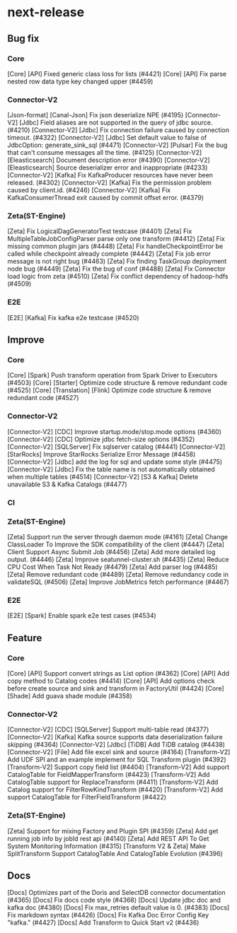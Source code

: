 # next-release

## Bug fix

### Core

[Core] [API] Fixed generic class loss for lists (#4421)
[Core] [API] Fix parse nested row data type key changed upper (#4459)

### Connector-V2

[Json-format] [Canal-Json] Fix json deserialize NPE (#4195)
[Connector-V2] [Jdbc] Field aliases are not supported in the query of jdbc source. (#4210)
[Connector-V2] [Jdbc] Fix connection failure caused by connection timeout. (#4322)
[Connector-V2] [Jdbc] Set default value to false of JdbcOption: generate_sink_sql (#4471)
[Connector-V2] [Pulsar] Fix the bug that can't consume messages all the time. (#4125)
[Connector-V2] [Eleasticsearch] Document description error (#4390)
[Connector-V2] [Eleasticsearch] Source deserializer error and inappropriate (#4233)
[Connector-V2] [Kafka] Fix KafkaProducer resources have never been released. (#4302)
[Connector-V2] [Kafka] Fix the permission problem caused by client.id. (#4246)
[Connector-V2] [Kafka] Fix KafkaConsumerThread exit caused by commit offset error. (#4379)

### Zeta(ST-Engine)

[Zeta] Fix LogicalDagGeneratorTest testcase (#4401)
[Zeta] Fix MultipleTableJobConfigParser parse only one transform (#4412)
[Zeta] Fix missing common plugin jars (#4448)
[Zeta] Fix handleCheckpointError be called while checkpoint already complete (#4442)
[Zeta] Fix job error message is not right bug (#4463)
[Zeta] Fix finding TaskGroup deployment node bug (#4449)
[Zeta] Fix the bug of conf (#4488)
[Zeta] Fix Connector load logic from zeta (#4510)
[Zeta] Fix conflict dependency of hadoop-hdfs (#4509)


### E2E

[E2E] [Kafka] Fix kafka e2e testcase (#4520)

## Improve

### Core

[Core] [Spark] Push transform operation from Spark Driver to Executors (#4503)
[Core] [Starter] Optimize code structure & remove redundant code (#4525)
[Core] [Translation] [Flink] Optimize code structure & remove redundant code (#4527)

### Connector-V2

[Connector-V2] [CDC] Improve startup.mode/stop.mode options (#4360)
[Connector-V2] [CDC] Optimize jdbc fetch-size options (#4352)
[Connector-V2] [SQLServer] Fix sqlserver catalog (#4441)
[Connector-V2] [StarRocks] Improve StarRocks Serialize Error Message (#4458)
[Connector-V2] [Jdbc] add the log for sql and update some style (#4475)
[Connector-V2] [Jdbc] Fix the table name is not automatically obtained when multiple tables (#4514)
[Connector-V2] [S3 & Kafka] Delete unavailable S3 & Kafka Catalogs (#4477)

### CI

### Zeta(ST-Engine)

[Zeta] Support run the server through daemon mode (#4161)
[Zeta] Change ClassLoader To Improve the SDK compatibility of the client (#4447)
[Zeta] Client Support Async Submit Job (#4456)
[Zeta] Add more detailed log output. (#4446)
[Zeta] Improve seatunnel-cluster.sh (#4435)
[Zeta] Reduce CPU Cost When Task Not Ready (#4479)
[Zeta] Add parser log (#4485)
[Zeta] Remove redundant code (#4489)
[Zeta] Remove redundancy code in validateSQL (#4506)
[Zeta] Improve JobMetrics fetch performance (#4467)

### E2E

[E2E] [Spark] Enable spark e2e test cases (#4534)

## Feature

### Core

[Core] [API] Support convert strings as List<T> option (#4362)
[Core] [API] Add copy method to Catalog codes (#4414)
[Core] [API] Add options check before create source and sink and transform in FactoryUtil (#4424)
[Core] [Shade] Add guava shade module (#4358)

### Connector-V2

[Connector-V2] [CDC] [SQLServer] Support multi-table read (#4377)
[Connector-V2] [Kafka] Kafka source supports data deserialization failure skipping (#4364)
[Connector-V2] [Jdbc] [TiDB] Add TiDB catalog (#4438)
[Connector-V2] [File] Add file excel sink and source (#4164)
[Transform-V2] Add UDF SPI and an example implement for SQL Transform plugin (#4392)
[Transform-V2] Support copy field list (#4404)
[Transform-V2] Add support CatalogTable for FieldMapperTransform (#4423)
[Transform-V2] Add CatalogTable support for ReplaceTransform (#4411)
[Transform-V2] Add Catalog support for FilterRowKindTransform (#4420)
[Transform-V2] Add support CatalogTable for FilterFieldTransform (#4422)

### Zeta(ST-Engine)

[Zeta] Support for mixing Factory and Plugin SPI (#4359)
[Zeta] Add get running job info by jobId rest api (#4140)
[Zeta] Add REST API To Get System Monitoring Information (#4315)
[Transform V2 & Zeta] Make SplitTransform Support CatalogTable And CatalogTable Evolution (#4396)

## Docs 

[Docs] Optimizes part of the Doris and SelectDB connector documentation (#4365)
[Docs] Fix docs code style (#4368)
[Docs] Update jdbc doc and kafka doc (#4380)
[Docs] Fix max_retries default value is 0. (#4383)
[Docs] Fix markdown syntax (#4426)
[Docs] Fix Kafka Doc Error Config Key "kafka." (#4427)
[Docs] Add Transform to Quick Start v2 (#4436)